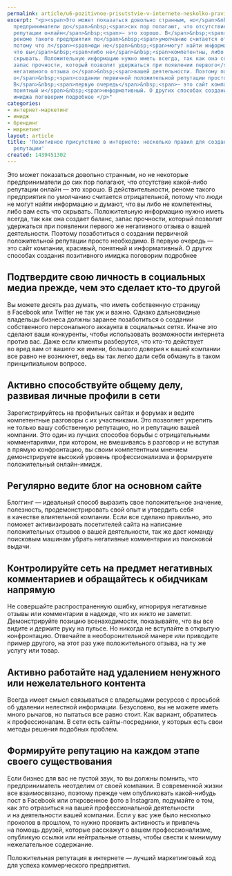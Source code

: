 ```yaml
---
permalink: article/u6-pozitivnoe-prisutstvie-v-internete-neskolko-pravil-dlya-sozdaniya-polozhitelnoy-reputacii
excerpt: "<p><span>Это может показаться довольно странным, но</span>&nbsp;<span>не</span>&nbsp;<span>некоторые
  предприниматели до</span>&nbsp;<span>сих пор полагают, что отсутствие какой-либо
  репутации онлайн</span>&nbsp;<span>— это хорошо. В</span>&nbsp;<span>действительности,
  реноме такого предприятия по</span>&nbsp;<span>умолчанию считается отрицательной,
  потому что л</span><span>юди не</span>&nbsp;<span>могут найти информацию и</span>&nbsp;<span>думают,
  что вы</span>&nbsp;<span>либо не</span>&nbsp;<span>компетентны, либо вам есть что
  скрывать. Положительную информацию нужно иметь всегда, так как она создает баланс,
  запас прочности, который позволит удержаться при появлении первого</span>&nbsp;<span>же
  негативного отзыва о</span>&nbsp;<span>вашей деятельности. Поэтому позаботиться
  о</span>&nbsp;<span>создании первичной положительной репутации просто необходимо.
  В</span>&nbsp;<span>первую очередь</span>&nbsp;<span>— это сайт компании, красивый,
  понятный и</span>&nbsp;<span>информативный. О других способах создания позитивного
  имиджа поговорим подробнее </p>"
categories:
- интернет-маркетинг
- имидж
- брендинг
- маркетинг
layout: article
title: 'Позитивное присутствие в интернете: несколько правил для создания положительной
  репутации'
created: 1439451302
---
```

Это может показаться довольно странным, но не некоторые предприниматели до сих пор полагают, что отсутствие какой-либо репутации онлайн — это хорошо. В действительности, реноме такого предприятия по умолчанию считается отрицательной, потому что люди не могут найти информацию и думают, что вы либо не компетентны, либо вам есть что скрывать. Положительную информацию нужно иметь всегда, так как она создает баланс, запас прочности, который позволит удержаться при появлении первого же негативного отзыва о вашей деятельности. Поэтому позаботиться о создании первичной положительной репутации просто необходимо. В первую очередь — это сайт компании, красивый, понятный и информативный. О других способах создания позитивного имиджа поговорим подробнее

## Подтвердите свою личность в социальных медиа прежде, чем это сделает кто-то другой ##

Вы можете десять раз думать, что иметь собственную страницу в Facebook или Twitter не так уж и важно. Однако дальновидные владельцы бизнеса должны заранее позаботиться о создании собственного персонального аккаунта в социальных сетях. Иначе это сделают ваши конкуренты, чтобы использовать возможности интернета против вас. Даже если клиенты разберутся, что кто-то действует во вред вам от вашего же имени, большого доверия к вашей компании все равно не возникнет, ведь вы так легко дали себя обмануть в таком принципиальном вопросе.

## Активно способствуйте общему делу, развивая личные профили в сети ##

Зарегистрируйтесь на профильных сайтах и форумах и ведите компетентные разговоры с их участниками. Это позволяет укрепить не только вашу собственную репутацию, но и репутацию вашей компании. Это один из лучших способов борьбы с отрицательными комментариями, при котором, не вмешиваясь в разговор и не вступая в прямую конфронтацию, вы своим компетентным мнением демонстрируете высокий уровень профессионализма и формируете положительный онлайн-имидж.

## Регулярно ведите блог на основном сайте ##

Блоггинг — идеальный способ выразить свое положительное значение, полезность, продемонстрировать свой опыт и утвердить себя в качестве влиятельной компании. Если все сделано правильно, это поможет активизировать посетителей сайта на написание положительных отзывов о вашей деятельности, так же даст команду поисковым машинам убрать негативные комментарии из поисковой выдачи.

## Контролируйте сеть на предмет негативных комментариев и обращайтесь к обидчикам напрямую ##

Не совершайте распространенную ошибку, игнорируя негативные отзывы или комментарии в надежде, что их никто не заметит. Демонстрируйте позицию всенаходимости, показывайте, что вы все видите и держите руку на пульсе. Но никогда не вступайте в открытую конфронтацию. Отвечайте в необоронительной манере или приводите пример другого, на этот раз уже положительного отзыва, на ту же услугу или товар.

## Активно работайте над удалением ненужного или нежелательного контента ##

Всегда имеет смысл связываться с владельцами ресурсов с просьбой об удалении нелестной информации. Безусловно, вы не можете иметь много рычагов, но пытаться все равно стоит. Как вариант, обратитесь к профессионалам. В сети есть сайты-посредники, у которых есть свои методы решения подобных проблем.

## Формируйте репутацию на каждом этапе своего существования ##

Если бизнес для вас не пустой звук, то вы должны помнить, что предприниматель неотделим от своей компании. В современной жизни все взаимосвязано, поэтому прежде чем опубликовать какой-нибудь пост в Facebook или откровенное фото в Instagram, подумайте о том, как это отразиться на вашей профессиональной деятельности и на деятельности вашей компании. Если у вас уже было несколько проколов в прошлом, то нужно проявить активность и привлечь на помощь друзей, которые расскажут о вашем профессионализме, опубликую ссылки или нейтральные отзывы, чтобы свести к минимуму нежелательное содержание.

Положительная репутация в интернете — лучший маркетинговый ход для успеха коммерческого предприятия.
